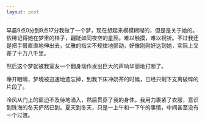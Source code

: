 ```yaml
---
layout: post
---
```

早晨9点0分到9点17分我做了一个梦，现在想起来模模糊糊的，但是是关于她的。依稀记得她在梦里的样子，翩跹如同夜空的星辰。难以触摸，难以祝祈。不过我还是把手臂直直地伸出去，优雅的指尖不规律地颤动，好像刚刚好达到她，实际上又差了十万八千里。
  
然后这个梦就被我室友一个翻身动作发出巨大的声响华丽地打断了。
  
睁开眼睛，梦境被迅速地遗忘掉，到我下床冲奶茶的时候，已经只剩下支离破碎的片段了。
  
冷风从门上的窗迫不及待地涌入，然后贯穿了我的身体。我用力裹紧了衣服，意识到珠海的冬天俨然已到。夏天到冬天，只是一上午和一下午的事情，中间甚至没有一个过渡。